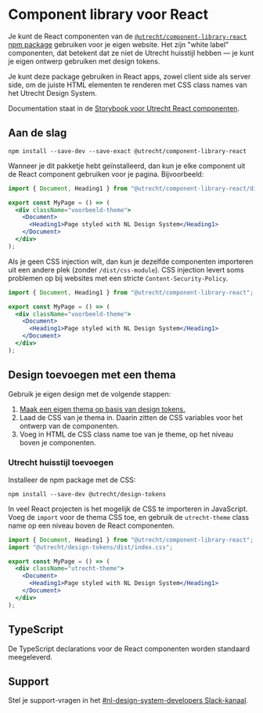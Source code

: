 <!-- @license CC0-1.0 -->

# Component library voor React

Je kunt de React componenten van de [`@utrecht/component-library-react` npm package](https://www.npmjs.com/package/@utrecht/component-library-react) gebruiken voor je eigen website. Het zijn "white label" componenten, dat betekent dat ze niet de Utrecht huisstijl hebben — je kunt je eigen ontwerp gebruiken met design tokens.

Je kunt deze package gebruiken in React apps, zowel client side als server side, om de juiste HTML elementen te renderen met CSS class names van het Utrecht Design System.

Documentation staat in de [Storybook voor Utrecht React componenten](http://nl-design-system.github.io/utrecht/storybook-react/).

## Aan de slag

```shell
npm install --save-dev --save-exact @utrecht/component-library-react
```

Wanneer je dit pakketje hebt geïnstalleerd, dan kun je elke component uit de React component gebruiken voor je pagina. Bijvoorbeeld:

```jsx
import { Document, Heading1 } from "@utrecht/component-library-react/dist/css-module";

export const MyPage = () => (
  <div className="voorbeeld-theme">
    <Document>
      <Heading1>Page styled with NL Design System</Heading1>
    </Document>
  </div>
);
```

Als je geen CSS injection wilt, dan kun je dezelfde componenten importeren uit een andere plek (zonder `/dist/css-module`). CSS injection levert soms problemen op bij websites met een stricte `Content-Security-Policy`.

```jsx
import { Document, Heading1 } from "@utrecht/component-library-react";

export const MyPage = () => (
  <div className="voorbeeld-theme">
    <Document>
      <Heading1>Page styled with NL Design System</Heading1>
    </Document>
  </div>
);
```

## Design toevoegen met een thema

Gebruik je eigen design met de volgende stappen:

1. [Maak een eigen thema op basis van design tokens.](https://nldesignsystem.nl/handboek/developer/thema-maken/)
2. Laad de CSS van je thema in. Daarin zitten de CSS variables voor het ontwerp van de componenten.
3. Voeg in HTML de CSS class name toe van je theme, op het niveau boven je componenten.

### Utrecht huisstijl toevoegen

Installeer de npm package met de CSS:

```shell
npm install --save-dev @utrecht/design-tokens
```

In veel React projecten is het mogelijk de CSS te importeren in JavaScript. Voeg de `import` voor de thema CSS toe, en gebruik de `utrecht-theme` class name op een niveau boven de React componenten.

```jsx
import { Document, Heading1 } from "@utrecht/component-library-react";
import "@utrecht/design-tokens/dist/index.css";

export const MyPage = () => (
  <div className="utrecht-theme">
    <Document>
      <Heading1>Page styled with NL Design System</Heading1>
    </Document>
  </div>
);
```

## TypeScript

De TypeScript declarations voor de React componenten worden standaard meegeleverd.

## Support

Stel je support-vragen in het [#nl-design-system-developers Slack-kanaal](https://codefornl.slack.com/archives/C01DAT4TRPF).

